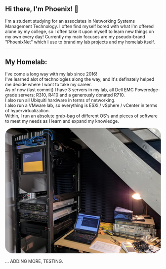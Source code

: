 ## Hi there, I'm Phoenix! 👋
I'm a student studying for an associates in Networking Systems Management Technology.
I often find myself bored with what I'm offered alone by my college, so I often take it upon myself to learn new things on my own every day!
Currently my main focuses are my pseudo-brand "PhoenixNet" which I use to brand my lab projects and my homelab itself.

---

## My Homelab:
I've come a long way with my lab since 2016!  
I've learned alot of technologies along the way, and it's definately helped me decide where I want to take my career.  
As of now (last commit) I have 3 servers in my lab, all Dell EMC Poweredge-grade servers; R310, R410 and a generously donated R710.  
I also run all Ubiquiti hardware in terms of networking.  
I also run a VMware lab, so everything is ESXi / vSphere / vCenter in terms of hypervirtualization.  
Within, I run an absolute grab-bag of different OS's and pieces of software to meet my needs as I learn and expand my knowledge.

![Lab Picture](/images/labimagerounded.png)


... ADDING MORE, TESTING.
